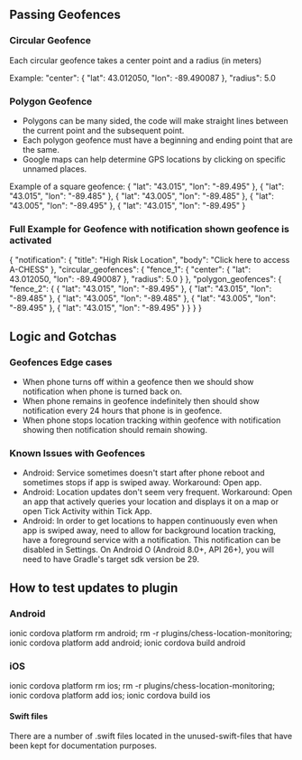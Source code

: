 ## Passing Geofences

### Circular Geofence
Each circular geofence takes a center point and a radius (in meters)

Example:
	"center": {
		"lat": 43.012050,
		"lon": -89.490087
	},
	"radius": 5.0

### Polygon Geofence
- Polygons can be many sided, the code will make straight lines between the current point and the subsequent point.
- Each polygon geofence must have a beginning and ending point that are the same.
- Google maps can help determine GPS locations by clicking on specific unnamed places.

Example of a square geofence:
	{ "lat": "43.015", "lon": "-89.495" },
	{ "lat": "43.015", "lon": "-89.485" },
	{ "lat": "43.005", "lon": "-89.485" },
	{ "lat": "43.005", "lon": "-89.495" },
	{ "lat": "43.015", "lon": "-89.495" }

### Full Example for Geofence with notification shown geofence is activated
{
	"notification": {
		"title": "High Risk Location",
		"body": "Click here to access A-CHESS"
	},
	"circular_geofences": {
		"fence_1": {
			"center": {
				"lat": 43.012050,
				"lon": -89.490087
			},
			"radius": 5.0
		}
	},
	"polygon_geofences": {
		"fence_2": {
			{ "lat": "43.015", "lon": "-89.495" },
			{ "lat": "43.015", "lon": "-89.485" },
			{ "lat": "43.005", "lon": "-89.485" },
			{ "lat": "43.005", "lon": "-89.495" },
			{ "lat": "43.015", "lon": "-89.495" }
		}
	}
}

## Logic and Gotchas
### Geofences Edge cases
- When phone turns off within a geofence then we should show notification when phone is turned back on.
- When phone remains in geofence indefinitely then should show notification every 24 hours that phone is in geofence.
- When phone stops location tracking within geofence with notification showing then notification should remain showing.

### Known Issues with Geofences
- Android: Service sometimes doesn't start after phone reboot and sometimes stops if app is swiped away. Workaround: Open app.
- Android: Location updates don't seem very frequent. Workaround: Open an app that actively queries your location and displays it on a map or open Tick Activity within Tick App.
- Android: In order to get locations to happen continuously even when app is swiped away, need to allow for background location tracking, have a foreground service with a notification. This notification can be disabled in Settings. On Android O (Android 8.0+, API 26+), you will need to have Gradle's target sdk version be 29.

## How to test updates to plugin
### Android
ionic cordova platform rm android; rm -r plugins/chess-location-monitoring; ionic cordova platform add android; ionic cordova build android

### iOS
ionic cordova platform rm ios; rm -r plugins/chess-location-monitoring; ionic cordova platform add ios; ionic cordova build ios

#### Swift files
There are a number of .swift files located in the unused-swift-files that have been kept for documentation purposes.
